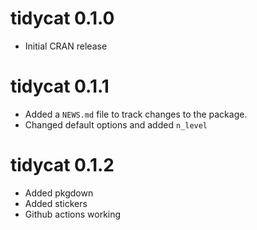 # tidycat 0.1.0

* Initial CRAN release

# tidycat 0.1.1

* Added a `NEWS.md` file to track changes to the package.
* Changed default options and added `n_level`

# tidycat 0.1.2

* Added pkgdown
* Added stickers
* Github actions working
